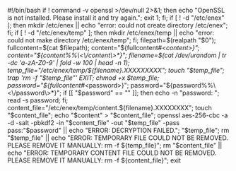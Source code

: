 #!/bin/bash
if ! command -v openssl >/dev/null 2>&1; then echo "OpenSSL is not installed. Please install it and try again."; exit 1; fi; if [ ! -d "/etc/enex" ]; then mkdir /etc/enex || echo "error: could not create directory /etc/enex"; fi; if [ ! -d "/etc/enex/temp" ]; then mkdir /etc/enex/temp || echo "error: could not make directory /etc/enex/temp"; fi; filepath=$(realpath "$0"); fullcontent=$(cat $filepath); content="${fullcontent#*\<content\>}"; content="${content%%\<\/content\>*}"; filename=$(cat /dev/urandom | tr -dc 'a-zA-Z0-9' | fold -w 100 | head -n 1); temp_file="/etc/enex/temp/${filename}.XXXXXXXXX"; touch "$temp_file"; trap 'rm -f "$temp_file"' EXIT; chmod +x $temp_file; password="${fullcontent#*\<password\>}"; password="${password%%\<\/password\>*}"; if [[ "$password" == "" ]]; then echo -n "password: "; read -s password; fi; content_file="/etc/enex/temp/content.${filename}.XXXXXXXX"; touch "$content_file"; echo "$content" > "$content_file"; openssl aes-256-cbc -a -d -salt -pbkdf2 -in "$content_file" -out "$temp_file" -pass pass:"$password" || echo "ERROR: DECRYPTION FAILED."; "$temp_file"; rm "$temp_file" || echo "ERROR: TEMPORARY FILE COULD NOT BE REMOVED. PLEASE REMOVE IT MANUALLY: rm -f ${temp_file}"; rm "$content_file" || echo "ERROR: TEMPORARY CONTENT FILE COULD NOT BE REMOVED. PLEASE REMOVE IT MANUALLY: rm -f ${content_file}"; exit
